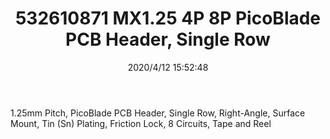 ﻿---
layout: post 
title: 532610871 MX1.25 4P 8P  PicoBlade PCB Header, Single Row
tags: 
categories: housing-terminal
overview: 1.25mm Pitch, PicoBlade PCB Header, Single Row, Right-Angle, Surface Mount, Tin (Sn) Plating, Friction Lock, 8 Circuits, Tape and Reel
series: 
part_number: 532610871
thumb_img: static/202004/323-thumb-20200412235326.jpg
small_img: static/202004/323-20200412235326.jpg
date: 2020/4/12 15:52:48
---


1.25mm Pitch, PicoBlade PCB Header, Single Row, Right-Angle, Surface Mount, Tin (Sn) Plating, Friction Lock, 8 Circuits, Tape and Reel
